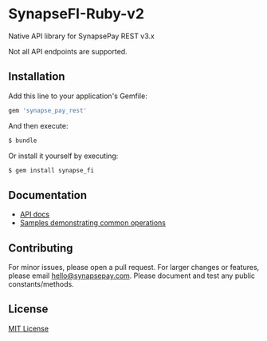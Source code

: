 # SynapseFI-Ruby-v2

Native API library for SynapsePay REST v3.x

Not all API endpoints are supported.

## Installation

Add this line to your application's Gemfile:

```ruby
gem 'synapse_pay_rest'
```

And then execute:

```bash
$ bundle
```

Or install it yourself by executing:

```bash
$ gem install synapse_fi
```
## Documentation

- [API docs](http://docs.synapsefi.com/v3.1)
- [Samples demonstrating common operations](samples.md)

## Contributing

For minor issues, please open a pull request. For larger changes or features, please email hello@synapsepay.com. Please document and test any public constants/methods.

## License

[MIT License](LICENSE)


